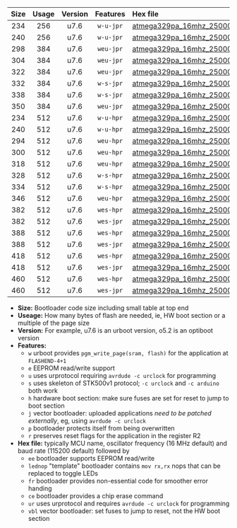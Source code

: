 |Size|Usage|Version|Features|Hex file|
|:-:|:-:|:-:|:-:|:--|
|234|256|u7.6|`w-u-jpr`|[atmega329pa_16mhz_250000bps_ur_vbl.hex](https://raw.githubusercontent.com/stefanrueger/urboot/main/atmega329pa_16mhz_250000bps_ur_vbl.hex)|
|240|256|u7.6|`w-u-jpr`|[atmega329pa_16mhz_250000bps_lednop_ur_vbl.hex](https://raw.githubusercontent.com/stefanrueger/urboot/main/atmega329pa_16mhz_250000bps_lednop_ur_vbl.hex)|
|298|384|u7.6|`weu-jpr`|[atmega329pa_16mhz_250000bps_ee_ur_vbl.hex](https://raw.githubusercontent.com/stefanrueger/urboot/main/atmega329pa_16mhz_250000bps_ee_ur_vbl.hex)|
|304|384|u7.6|`weu-jpr`|[atmega329pa_16mhz_250000bps_ee_lednop_ur_vbl.hex](https://raw.githubusercontent.com/stefanrueger/urboot/main/atmega329pa_16mhz_250000bps_ee_lednop_ur_vbl.hex)|
|322|384|u7.6|`weu-jpr`|[atmega329pa_16mhz_250000bps_ee_lednop_fr_ur_vbl.hex](https://raw.githubusercontent.com/stefanrueger/urboot/main/atmega329pa_16mhz_250000bps_ee_lednop_fr_ur_vbl.hex)|
|332|384|u7.6|`w-s-jpr`|[atmega329pa_16mhz_250000bps_vbl.hex](https://raw.githubusercontent.com/stefanrueger/urboot/main/atmega329pa_16mhz_250000bps_vbl.hex)|
|338|384|u7.6|`w-s-jpr`|[atmega329pa_16mhz_250000bps_lednop_vbl.hex](https://raw.githubusercontent.com/stefanrueger/urboot/main/atmega329pa_16mhz_250000bps_lednop_vbl.hex)|
|350|384|u7.6|`weu-jpr`|[atmega329pa_16mhz_250000bps_ee_lednop_fr_ce_ur_vbl.hex](https://raw.githubusercontent.com/stefanrueger/urboot/main/atmega329pa_16mhz_250000bps_ee_lednop_fr_ce_ur_vbl.hex)|
|234|512|u7.6|`w-u-hpr`|[atmega329pa_16mhz_250000bps_ur.hex](https://raw.githubusercontent.com/stefanrueger/urboot/main/atmega329pa_16mhz_250000bps_ur.hex)|
|240|512|u7.6|`w-u-hpr`|[atmega329pa_16mhz_250000bps_lednop_ur.hex](https://raw.githubusercontent.com/stefanrueger/urboot/main/atmega329pa_16mhz_250000bps_lednop_ur.hex)|
|294|512|u7.6|`weu-hpr`|[atmega329pa_16mhz_250000bps_ee_ur.hex](https://raw.githubusercontent.com/stefanrueger/urboot/main/atmega329pa_16mhz_250000bps_ee_ur.hex)|
|300|512|u7.6|`weu-hpr`|[atmega329pa_16mhz_250000bps_ee_lednop_ur.hex](https://raw.githubusercontent.com/stefanrueger/urboot/main/atmega329pa_16mhz_250000bps_ee_lednop_ur.hex)|
|318|512|u7.6|`weu-hpr`|[atmega329pa_16mhz_250000bps_ee_lednop_fr_ur.hex](https://raw.githubusercontent.com/stefanrueger/urboot/main/atmega329pa_16mhz_250000bps_ee_lednop_fr_ur.hex)|
|328|512|u7.6|`w-s-hpr`|[atmega329pa_16mhz_250000bps.hex](https://raw.githubusercontent.com/stefanrueger/urboot/main/atmega329pa_16mhz_250000bps.hex)|
|334|512|u7.6|`w-s-hpr`|[atmega329pa_16mhz_250000bps_lednop.hex](https://raw.githubusercontent.com/stefanrueger/urboot/main/atmega329pa_16mhz_250000bps_lednop.hex)|
|346|512|u7.6|`weu-hpr`|[atmega329pa_16mhz_250000bps_ee_lednop_fr_ce_ur.hex](https://raw.githubusercontent.com/stefanrueger/urboot/main/atmega329pa_16mhz_250000bps_ee_lednop_fr_ce_ur.hex)|
|382|512|u7.6|`wes-hpr`|[atmega329pa_16mhz_250000bps_ee.hex](https://raw.githubusercontent.com/stefanrueger/urboot/main/atmega329pa_16mhz_250000bps_ee.hex)|
|382|512|u7.6|`wes-jpr`|[atmega329pa_16mhz_250000bps_ee_vbl.hex](https://raw.githubusercontent.com/stefanrueger/urboot/main/atmega329pa_16mhz_250000bps_ee_vbl.hex)|
|388|512|u7.6|`wes-hpr`|[atmega329pa_16mhz_250000bps_ee_lednop.hex](https://raw.githubusercontent.com/stefanrueger/urboot/main/atmega329pa_16mhz_250000bps_ee_lednop.hex)|
|388|512|u7.6|`wes-jpr`|[atmega329pa_16mhz_250000bps_ee_lednop_vbl.hex](https://raw.githubusercontent.com/stefanrueger/urboot/main/atmega329pa_16mhz_250000bps_ee_lednop_vbl.hex)|
|418|512|u7.6|`wes-hpr`|[atmega329pa_16mhz_250000bps_ee_lednop_fr.hex](https://raw.githubusercontent.com/stefanrueger/urboot/main/atmega329pa_16mhz_250000bps_ee_lednop_fr.hex)|
|418|512|u7.6|`wes-jpr`|[atmega329pa_16mhz_250000bps_ee_lednop_fr_vbl.hex](https://raw.githubusercontent.com/stefanrueger/urboot/main/atmega329pa_16mhz_250000bps_ee_lednop_fr_vbl.hex)|
|460|512|u7.6|`wes-hpr`|[atmega329pa_16mhz_250000bps_ee_lednop_fr_ce.hex](https://raw.githubusercontent.com/stefanrueger/urboot/main/atmega329pa_16mhz_250000bps_ee_lednop_fr_ce.hex)|
|460|512|u7.6|`wes-jpr`|[atmega329pa_16mhz_250000bps_ee_lednop_fr_ce_vbl.hex](https://raw.githubusercontent.com/stefanrueger/urboot/main/atmega329pa_16mhz_250000bps_ee_lednop_fr_ce_vbl.hex)|

- **Size:** Bootloader code size including small table at top end
- **Useage:** How many bytes of flash are needed, ie, HW boot section or a multiple of the page size
- **Version:** For example, u7.6 is an urboot version, o5.2 is an optiboot version
- **Features:**
  + `w` urboot provides `pgm_write_page(sram, flash)` for the application at `FLASHEND-4+1`
  + `e` EEPROM read/write support
  + `u` uses urprotocol requiring `avrdude -c urclock` for programming
  + `s` uses skeleton of STK500v1 protocol; `-c urclock` and `-c arduino` both work
  + `h` hardware boot section: make sure fuses are set for reset to jump to boot section
  + `j` vector bootloader: uploaded applications *need to be patched externally*, eg, using `avrdude -c urclock`
  + `p` bootloader protects itself from being overwritten
  + `r` preserves reset flags for the application in the register R2
- **Hex file:** typically MCU name, oscillator frequency (16 MHz default) and baud rate (115200 default) followed by
  + `ee` bootloader supports EEPROM read/write
  + `lednop` "template" bootloader contains `mov rx,rx` nops that can be replaced to toggle LEDs
  + `fr` bootloader provides non-essential code for smoother error handing
  + `ce` bootloader provides a chip erase command
  + `ur` uses urprotocol and requires `avrdude -c urclock` for programming
  + `vbl` vector bootloader: set fuses to jump to reset, not the HW boot section
